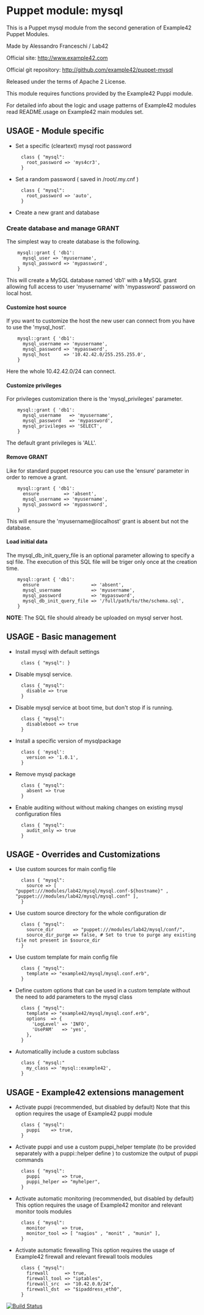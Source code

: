 # Puppet module: mysql

This is a Puppet mysql module from the second generation of Example42 Puppet Modules.

Made by Alessandro Franceschi / Lab42

Official site: http://www.example42.com

Official git repository: http://github.com/example42/puppet-mysql

Released under the terms of Apache 2 License.

This module requires functions provided by the Example42 Puppi module.

For detailed info about the logic and usage patterns of Example42 modules read README.usage on Example42 main modules set.

## USAGE - Module specific

* Set a specific (cleartext) mysql root password

        class { "mysql":
          root_password => 'mys4cr3',
        }

* Set a random password ( saved in /root/.my.cnf )

        class { "mysql":
          root_password => 'auto',
        }

* Create a new grant and database

### Create database and manage GRANT

The simplest way to create database is the following.

        mysql::grant { 'db1':
          mysql_user => 'myusername',
          mysql_password => 'mypassword',
        }

This will create a MySQL database named 'db1' with a MySQL grant allowing full access to user 'myusername' with 'mypassword' password on local host.

#### Customize host source
If you want to customize the host the new user can connect from you have to use the 'mysql\_host'.

        mysql::grant { 'db1':
          mysql_username => 'myusername',
          mysql_password => 'mypassword',
          mysql_host     => '10.42.42.0/255.255.255.0',
        }

Here the whole 10.42.42.0/24 can connect.

#### Customize privileges
For privileges customization there is the 'mysql\_privileges' parameter.

        mysql::grant { 'db1':
          mysql_username   => 'myusername',
          mysql_password   => 'mypassword',
          mysql_privileges => 'SELECT',
        }

The default grant privileges is 'ALL'.

#### Remove GRANT
Like for standard puppet resource you can use the 'ensure' parameter in order to remove a grant.

        mysql::grant { 'db1':
          ensure         => 'absent',
          mysql_username => 'myusername',
          mysql_password => 'mypassword',
        }

This will ensure the 'myusername@localhost' grant is absent but not the database.

#### Load initial data
The mysql\_db\_init\_query\_file is an optional parameter allowing to specify a sql file. The execution of this SQL file will be triger only once at the creation time.

        mysql::grant { 'db1':
          ensure                   => 'absent',
          mysql_username           => 'myusername',
          mysql_password           => 'mypassword',
          mysql_db_init_query_file => '/full/path/to/the/schema.sql',
        }

__NOTE__: The SQL file should already be uploaded on mysql server host.

## USAGE - Basic management

* Install mysql with default settings

        class { "mysql": }

* Disable mysql service.

        class { "mysql":
          disable => true
        }

* Disable mysql service at boot time, but don't stop if is running.

        class { "mysql":
          disableboot => true
        }

* Install a specific version of mysqlpackage

        class { 'mysql':
          version => '1.0.1',
        }

* Remove mysql package

        class { "mysql":
          absent => true
        }

* Enable auditing without without making changes on existing mysql configuration files

        class { "mysql":
          audit_only => true
        }


## USAGE - Overrides and Customizations
* Use custom sources for main config file

        class { "mysql":
          source => [ "puppet:///modules/lab42/mysql/mysql.conf-${hostname}" , "puppet:///modules/lab42/mysql/mysql.conf" ],
        }


* Use custom source directory for the whole configuration dir

        class { "mysql":
          source_dir       => "puppet:///modules/lab42/mysql/conf/",
          source_dir_purge => false, # Set to true to purge any existing file not present in $source_dir
        }

* Use custom template for main config file

        class { "mysql":
          template => "example42/mysql/mysql.conf.erb",
        }

* Define custom options that can be used in a custom template without the
  need to add parameters to the mysql class

        class { "mysql":
          template => "example42/mysql/mysql.conf.erb",
          options  => {
            'LogLevel' => 'INFO',
            'UsePAM'   => 'yes',
          },
        }

* Automaticallly include a custom subclass

        class { "mysql:"
          my_class => 'mysql::example42',
        }


## USAGE - Example42 extensions management
* Activate puppi (recommended, but disabled by default)
  Note that this option requires the usage of Example42 puppi module

        class { "mysql":
          puppi    => true,
        }

* Activate puppi and use a custom puppi_helper template (to be provided separately with
  a puppi::helper define ) to customize the output of puppi commands

        class { "mysql":
          puppi        => true,
          puppi_helper => "myhelper",
        }

* Activate automatic monitoring (recommended, but disabled by default)
  This option requires the usage of Example42 monitor and relevant monitor tools modules

        class { "mysql":
          monitor      => true,
          monitor_tool => [ "nagios" , "monit" , "munin" ],
        }

* Activate automatic firewalling
  This option requires the usage of Example42 firewall and relevant firewall tools modules

        class { "mysql":
          firewall      => true,
          firewall_tool => "iptables",
          firewall_src  => "10.42.0.0/24",
          firewall_dst  => "$ipaddress_eth0",
        }



[![Build Status](https://travis-ci.org/example42/puppet-mysql.png?branch=master)](https://travis-ci.org/example42/puppet-mysql)
